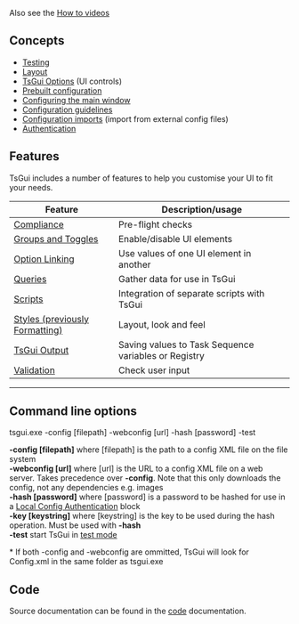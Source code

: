 Also see the [How to videos](https://www.youtube.com/playlist?list=PLbymiOxRQJvIS6BGPJ6ggKaU90QheXgV8)

## Concepts

* [Testing](/documentation/TestMode.md)
* [Layout](/documentation/Layout.md)
* [TsGui Options](/documentation/options/README.md) (UI controls)
* [Prebuilt configuration](/documentation/PrebuiltConfiguration.md)
* [Configuring the main window](/documentation/MainWindow.md)
* [Configuration guidelines](/documentation/ConfigGuidelines.md)
* [Configuration imports](/documentation/ConfigImports.md) (import from external config files)
* [Authentication](/documentation/Authentication/README.md)

## Features

TsGui includes a number of features to help you customise your UI to fit your needs.

| Feature    | Description/usage |
| -------- | ------- |
| [Compliance](/documentation/features/Compliance.md)  | Pre-flight checks    |
| [Groups and Toggles](/documentation/features/GroupsAndToggles.md) | Enable/disable UI elements |
| [Option Linking](/documentation/features/OptionLinking.md)    | Use values of one UI element in another |
| [Queries](/documentation/features/Queries.md) | Gather data for use in TsGui |
| [Scripts](/documentation/features/Scripts.md) | Integration of separate scripts with TsGui |
| [Styles (previously Formatting)](/documentation/features/Styles.md) | Layout, look and feel |
| [TsGui Output](/documentation/features/TsGuiOutput.md) | Saving values to Task Sequence variables or Registry |
| [Validation](/documentation/features/Validation.md) | Check user input |

---

## Command line options
tsgui.exe -config [filepath] -webconfig [url] -hash [password] -test

 **-config [filepath]** where [filepath] is the path to a config XML file on the file system<br>
 **-webconfig [url]** where [url] is the URL to a config XML file on a web server. Takes precedence over **-config**. Note that this only downloads the config, not any dependencies e.g. images<br>
 **-hash [password]** where [password] is a password to be hashed for use in a [Local Config Authentication](/documentation/Authentication/LocalConfigAuthentication.md) block<br>
 **-key [keystring]** where [keystring] is the key to be used during the hash operation. Must be used with **-hash**<br>
 **-test** start TsGui in [test mode](/documentation/TestMode.md)

 \* If both -config and -webconfig are ommitted, TsGui will look for Config.xml in the same folder as tsgui.exe


 ## Code

 Source documentation can be found in the [code](/documentation/code/README.md) documentation.